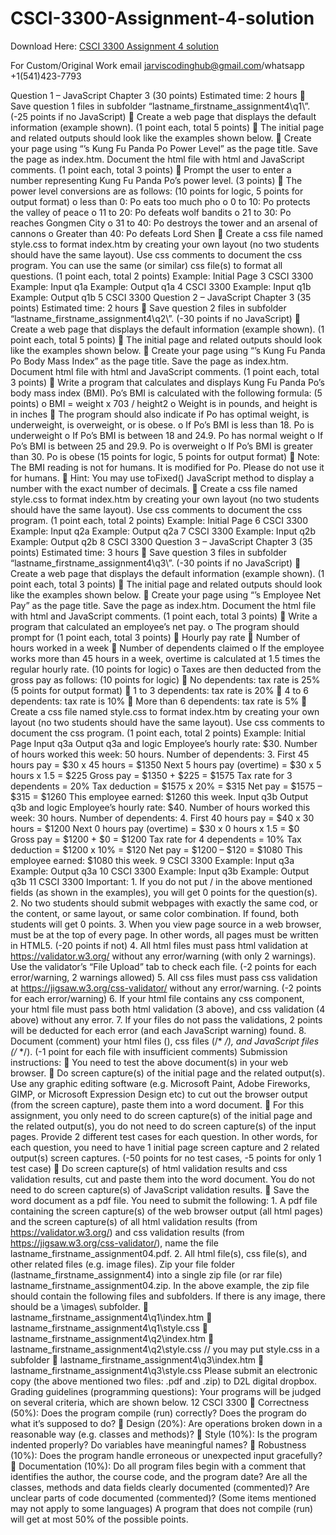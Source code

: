 # CSCI-3300-Assignment-4-solution

Download Here: [CSCI 3300 Assignment 4 solution](https://jarviscodinghub.com/assignment/csci-3300-assignment-4-solution/)

For Custom/Original Work email jarviscodinghub@gmail.com/whatsapp +1(541)423-7793

Question 1 – JavaScript Chapter 3 (30 points) Estimated time: 2 hours  Save question 1 files in subfolder “lastname_firstname_assignment4\q1\”. (-25 points if no JavaScript)  Create a web page that displays the default information (example shown). (1 point each, total 5 points)  The initial page and related outputs should look like the examples shown below.  Create your page using “’s Kung Fu Panda Po Power Level” as the page title. Save the page as index.htm. Document the html file with html and JavaScript comments. (1 point each, total 3 points)  Prompt the user to enter a number representing Kung Fu Panda Po’s power level. (3 points)  The power level conversions are as follows: (10 points for logic, 5 points for output format) o less than 0: Po eats too much pho o 0 to 10: Po protects the valley of peace o 11 to 20: Po defeats wolf bandits o 21 to 30: Po reaches Gongmen City o 31 to 40: Po destroys the tower and an arsenal of cannons o Greater than 40: Po defeats Lord Shen  Create a css file named style.css to format index.htm by creating your own layout (no two students should have the same layout). Use css comments to document the css program. You can use the same (or similar) css file(s) to format all questions. (1 point each, total 2 points) Example: Initial Page 3 CSCI 3300 Example: Input q1a Example: Output q1a 4 CSCI 3300 Example: Input q1b Example: Output q1b 5 CSCI 3300 Question 2 – JavaScript Chapter 3 (35 points) Estimated time: 2 hours  Save question 2 files in subfolder “lastname_firstname_assignment4\q2\”. (-30 points if no JavaScript)  Create a web page that displays the default information (example shown). (1 point each, total 5 points)  The initial page and related outputs should look like the examples shown below.  Create your page using “’s Kung Fu Panda Po Body Mass Index” as the page title. Save the page as index.htm. Document html file with html and JavaScript comments. (1 point each, total 3 points)  Write a program that calculates and displays Kung Fu Panda Po’s body mass index (BMI). Po’s BMI is calculated with the following formula: (5 points) o BMI = weight x 703 / height2 o Weight is in pounds, and height is in inches  The program should also indicate if Po has optimal weight, is underweight, is overweight, or is obese. o If Po’s BMI is less than 18. Po is underweight o If Po’s BMI is between 18 and 24.9. Po has normal weight o If Po’s BMI is between 25 and 29.9. Po is overweight o If Po’s BMI is greater than 30. Po is obese (15 points for logic, 5 points for output format)  Note: The BMI reading is not for humans. It is modified for Po. Please do not use it for humans.  Hint: You may use toFixed() JavaScript method to display a number with the exact number of decimals.  Create a css file named style.css to format index.htm by creating your own layout (no two students should have the same layout). Use css comments to document the css program. (1 point each, total 2 points) Example: Initial Page 6 CSCI 3300 Example: Input q2a Example: Output q2a 7 CSCI 3300 Example: Input q2b Example: Output q2b 8 CSCI 3300 Question 3 – JavaScript Chapter 3 (35 points) Estimated time: 3 hours  Save question 3 files in subfolder “lastname_firstname_assignment4\q3\”. (-30 points if no JavaScript)  Create a web page that displays the default information (example shown). (1 point each, total 3 points)  The initial page and related outputs should look like the examples shown below.  Create your page using “’s Employee Net Pay” as the page title. Save the page as index.htm. Document the html file with html and JavaScript comments. (1 point each, total 3 points)  Write a program that calculated an employee’s net pay. o The program should prompt for (1 point each, total 3 points)  Hourly pay rate  Number of hours worked in a week  Number of dependents claimed o If the employee works more than 45 hours in a week, overtime is calculated at 1.5 times the regular hourly rate. (10 points for logic) o Taxes are then deducted from the gross pay as follows: (10 points for logic)  No dependents: tax rate is 25% (5 points for output format)  1 to 3 dependents: tax rate is 20%  4 to 6 dependents: tax rate is 10%  More than 6 dependents: tax rate is 5%  Create a css file named style.css to format index.htm by creating your own layout (no two students should have the same layout). Use css comments to document the css program. (1 point each, total 2 points) Example: Initial Page Input q3a Output q3a and logic Employee’s hourly rate: $30. Number of hours worked this week: 50 hours. Number of dependents: 3. First 45 hours pay = $30 x 45 hours = $1350 Next 5 hours pay (overtime) = $30 x 5 hours x 1.5 = $225 Gross pay = $1350 + $225 = $1575 Tax rate for 3 dependents = 20% Tax deduction = $1575 x 20% = $315 Net pay = $1575 – $315 = $1260 This employee earned: $1260 this week. Input q3b Output q3b and logic Employee’s hourly rate: $40. Number of hours worked this week: 30 hours. Number of dependents: 4. First 40 hours pay = $40 x 30 hours = $1200 Next 0 hours pay (overtime) = $30 x 0 hours x 1.5 = $0 Gross pay = $1200 + $0 = $1200 Tax rate for 4 dependents = 10% Tax deduction = $1200 x 10% = $120 Net pay = $1200 – $120 = $1080 This employee earned: $1080 this week. 9 CSCI 3300 Example: Input q3a Example: Output q3a 10 CSCI 3300 Example: Input q3b Example: Output q3b 11 CSCI 3300 Important: 1. If you do not put / in the above mentioned fields (as shown in the examples), you will get 0 points for the question(s). 2. No two students should submit webpages with exactly the same cod, or the content, or same layout, or same color combination. If found, both students will get 0 points. 3. When you view page source in a web browser, must be at the top of every page. In other words, all pages must be written in HTML5. (-20 points if not) 4. All html files must pass html validation at https://validator.w3.org/ without any error/warning (with only 2 warnings). Use the validator’s “File Upload” tab to check each file. (-2 points for each error/warning, 2 warnings allowed) 5. All css files must pass css validation at https://jigsaw.w3.org/css-validator/ without any error/warning. (-2 points for each error/warning) 6. If your html file contains any css component, your html file must pass both html validation (3 above), and css validation (4 above) without any error. 7. If your files do not pass the validations, 2 points will be deducted for each error (and each JavaScript warning) found. 8. Document (comment) your html files (), css files (/* */), and JavaScript files (/* */). (-1 point for each file with insufficient comments) Submission instructions:  You need to test the above document(s) in your web browser.  Do screen capture(s) of the initial page and the related output(s). Use any graphic editing software (e.g. Microsoft Paint, Adobe Fireworks, GIMP, or Microsoft Expression Design etc) to cut out the browser output (from the screen capture), paste them into a word document.  For this assignment, you only need to do screen capture(s) of the initial page and the related output(s), you do not need to do screen capture(s) of the input pages. Provide 2 different test cases for each question. In other words, for each question, you need to have 1 initial page screen capture and 2 related output(s) screen captures. (-50 points for no test cases, -5 points for only 1 test case)  Do screen capture(s) of html validation results and css validation results, cut and paste them into the word document. You do not need to do screen capture(s) of JavaScript validation results.  Save the word document as a pdf file. You need to submit the following: 1. A pdf file containing the screen capture(s) of the web browser output (all html pages) and the screen capture(s) of all html validation results (from https://validator.w3.org/) and css validation results (from https://jigsaw.w3.org/css-validator/), name the file lastname_firstname_assignment04.pdf. 2. All html file(s), css file(s), and other related files (e.g. image files). Zip your file folder (lastname_firstname_assignment4) into a single zip file (or rar file) lastname_firstname_assignment04.zip. In the above example, the zip file should contain the following files and subfolders. If there is any image, there should be a \images\ subfolder.  lastname_firstname_assignment4\q1\index.htm  lastname_firstname_assignment4\q1\style.css  lastname_firstname_assignment4\q2\index.htm  lastname_firstname_assignment4\q2\style.css // you may put style.css in a subfolder  lastname_firstname_assignment4\q3\index.htm  lastname_firstname_assignment4\q3\style.css Please submit an electronic copy (the above mentioned two files: .pdf and .zip) to D2L digital dropbox. Grading guidelines (programming questions): Your programs will be judged on several criteria, which are shown below. 12 CSCI 3300  Correctness (50%): Does the program compile (run) correctly? Does the program do what it’s supposed to do?  Design (20%): Are operations broken down in a reasonable way (e.g. classes and methods)?  Style (10%): Is the program indented properly? Do variables have meaningful names?  Robustness (10%): Does the program handle erroneous or unexpected input gracefully?  Documentation (10%): Do all program files begin with a comment that identifies the author, the course code, and the program date? Are all the classes, methods and data fields clearly documented (commented)? Are unclear parts of code documented (commented)? (Some items mentioned may not apply to some languages) A program that does not compile (run) will get at most 50% of the possible points.

